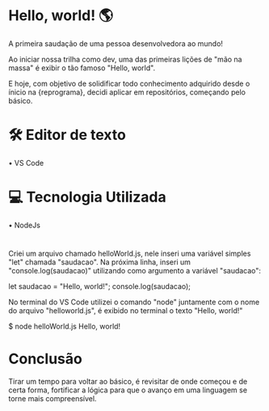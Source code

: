 # Hello, world! 🌎

A primeira saudação de uma pessoa desenvolvedora ao mundo!

Ao iniciar nossa trilha como dev, uma das primeiras lições de "mão na massa" é exibir o tão famoso "Hello, world". 

E hoje, com objetivo de solidificar todo conhecimento adquirido desde o ínicio na {reprograma}, decidi aplicar em repositórios, começando pelo básico.

# 🛠 Editor de texto
• VS Code

# 💻 Tecnologia Utilizada
• NodeJs

#

Criei um arquivo chamado helloWorld.js, nele inseri uma variável simples "let" chamada "saudacao". Na próxima linha, inseri um "console.log(saudacao)" utilizando como argumento a variável "saudacao":

let saudacao = "Hello, world!";
console.log(saudacao);

No terminal do VS Code utilizei o comando "node" juntamente com o nome do arquivo "helloworld.js", é exibido no terminal o texto "Hello, world!"

$ node helloWorld.js
Hello, world!

# Conclusão

Tirar um tempo para voltar ao básico, é revisitar de onde começou e de certa forma, fortificar a lógica para que o avanço em uma linguagem se torne mais compreensível.


